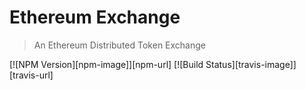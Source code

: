 # Ethereum Exchange
> An Ethereum Distributed Token Exchange

[![NPM Version][npm-image]][npm-url]
[![Build Status][travis-image]][travis-url]
